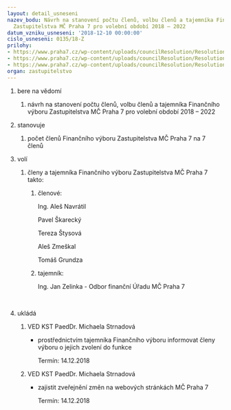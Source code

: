 ```yaml
---
layout: detail_usneseni
nazev_bodu: Návrh na stanovení počtu členů, volbu členů a tajemníka Finančního výboru
  Zastupitelstva MČ Praha 7 pro volební období 2018 – 2022
datum_vzniku_usneseni: '2018-12-10 00:00:00'
cislo_usneseni: 0135/18-Z
prilohy:
- https://www.praha7.cz/wp-content/uploads/councilResolution/Resolutions/30447/export/duvodovazprava_FV_pocetclenu_volbaclenuatajemnika~415558.docx
- https://www.praha7.cz/wp-content/uploads/councilResolution/Resolutions/30447/export/usnesenizmc_010518Z_8_12112018_zrizeniFVZMCP7~415557.pdf
- https://www.praha7.cz/wp-content/uploads/councilResolution/Resolutions/30447/export/export~416503.pdf
organ: zastupitelstvo
---
```

<OL class=urzList_view id=urzList>
<LI class=urzClass1><SPAN name="1">bere na vědomí</SPAN> 
<OL class="urzOlClass decimal ">
<LI class=urzClass2 style="TEXT-ALIGN: left"><SPAN>
<P>návrh na stanovení počtu členů, volbu členů a tajemníka&nbsp;Finančního výboru Zastupitelstva MČ Praha 7 pro volební období 2018 – 2022</P></SPAN></LI></OL></LI>
<LI class=urzClass1><SPAN name="77">stanovuje</SPAN> 
<OL class="urzOlClass decimal ">
<LI class=urzClass2 style="TEXT-ALIGN: left"><SPAN>
<P>počet členů&nbsp;Finančního výboru Zastupitelstva MČ Praha 7&nbsp;na&nbsp;7 členů&nbsp;</P></SPAN></LI></OL></LI>
<LI class=urzClass1><SPAN name="34">volí</SPAN> 
<OL class="urzOlClass decimal ">
<LI class=urzClass2 style="TEXT-ALIGN: left"><SPAN>
<P>členy a tajemníka&nbsp;Finančniho výboru Zastupitelstva MČ Praha 7 takto:</P></SPAN>
<OL class=urzUlClass>
<LI class=urzClass3 style="TEXT-ALIGN: left"><SPAN>
<P>členové:</P>
<P>Ing. Aleš Navrátil</P>
<P>Pavel Škarecký</P>
<P>Tereza Štysová</P>
<P>Aleš Zmeškal</P>
<P>Tomáš Grundza</P></SPAN></LI>
<LI class=urzClass3 style="TEXT-ALIGN: left"><SPAN>
<P>tajemník:</P>
<P>Ing. Jan Zelinka - Odbor finanční Úřadu MČ Praha 7</P>
<P>&nbsp;</P></SPAN></LI></OL></LI></OL></LI>
<LI class=urzClass1 id=urzUkoly><SPAN name="1">ukládá</SPAN>
<OL class=urzOlClass>
<LI class=urzClass2><SPAN>
<P>VED KST PaedDr. Michaela Strnadová</P></SPAN>
<UL class=urzUlClass>
<LI class=urzClass3><SPAN>
<P>prostřednictvím tajemníka Finančního výboru informovat členy výboru o jejich zvolení do funkce</P></SPAN><SPAN class=urzUkolTermin>Termín:&nbsp;14.12.2018</SPAN></LI></UL></LI>
<LI class=urzClass2><SPAN>
<P>VED KST PaedDr. Michaela Strnadová</P></SPAN>
<UL class=urzUlClass>
<LI class=urzClass3><SPAN>
<P>zajistit zveřejnění změn na webových stránkách MČ Praha 7</P></SPAN><SPAN class=urzUkolTermin>Termín:&nbsp;14.12.2018</SPAN></LI></UL></LI></OL></LI></OL>